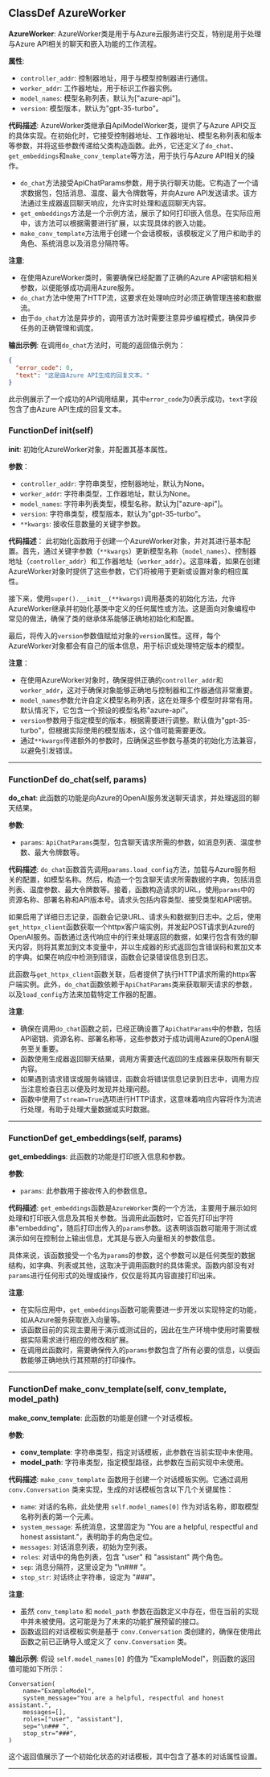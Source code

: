 ## ClassDef AzureWorker

**AzureWorker**: AzureWorker类是用于与Azure云服务进行交互，特别是用于处理与Azure API相关的聊天和嵌入功能的工作流程。

**属性**:

- `controller_addr`: 控制器地址，用于与模型控制器进行通信。
- `worker_addr`: 工作器地址，用于标识工作器实例。
- `model_names`: 模型名称列表，默认为["azure-api"]。
- `version`: 模型版本，默认为"gpt-35-turbo"。

**代码描述**:
AzureWorker类继承自ApiModelWorker类，提供了与Azure API交互的具体实现。在初始化时，它接受控制器地址、工作器地址、模型名称列表和版本等参数，并将这些参数传递给父类构造函数。此外，它还定义了`do_chat`、`get_embeddings`和`make_conv_template`等方法，用于执行与Azure API相关的操作。

- `do_chat`方法接受ApiChatParams参数，用于执行聊天功能。它构造了一个请求数据包，包括消息、温度、最大令牌数等，并向Azure API发送请求。该方法通过生成器返回聊天响应，允许实时处理和返回聊天内容。
- `get_embeddings`方法是一个示例方法，展示了如何打印嵌入信息。在实际应用中，该方法可以根据需要进行扩展，以实现具体的嵌入功能。
- `make_conv_template`方法用于创建一个会话模板，该模板定义了用户和助手的角色、系统消息以及消息分隔符等。

**注意**:

- 在使用AzureWorker类时，需要确保已经配置了正确的Azure API密钥和相关参数，以便能够成功调用Azure服务。
- `do_chat`方法中使用了HTTP流，这要求在处理响应时必须正确管理连接和数据流。
- 由于`do_chat`方法是异步的，调用该方法时需要注意异步编程模式，确保异步任务的正确管理和调度。

**输出示例**:
在调用`do_chat`方法时，可能的返回值示例为：

```json
{
  "error_code": 0,
  "text": "这是由Azure API生成的回复文本。"
}
```

此示例展示了一个成功的API调用结果，其中`error_code`为0表示成功，`text`字段包含了由Azure API生成的回复文本。

### FunctionDef **init**(self)

****init****: 初始化AzureWorker对象，并配置其基本属性。

**参数**：

- `controller_addr`: 字符串类型，控制器地址，默认为None。
- `worker_addr`: 字符串类型，工作器地址，默认为None。
- `model_names`: 字符串列表类型，模型名称，默认为["azure-api"]。
- `version`: 字符串类型，模型版本，默认为"gpt-35-turbo"。
- `**kwargs`: 接收任意数量的关键字参数。

**代码描述**：
此初始化函数用于创建一个AzureWorker对象，并对其进行基本配置。首先，通过关键字参数（`**kwargs`）更新模型名称（`model_names`）、控制器地址（`controller_addr`）和工作器地址（`worker_addr`）。这意味着，如果在创建AzureWorker对象时提供了这些参数，它们将被用于更新或设置对象的相应属性。

接下来，使用`super().__init__(**kwargs)`调用基类的初始化方法，允许AzureWorker继承并初始化基类中定义的任何属性或方法。这是面向对象编程中常见的做法，确保了类的继承体系能够正确地初始化和配置。

最后，将传入的`version`参数值赋给对象的`version`属性。这样，每个AzureWorker对象都会有自己的版本信息，用于标识或处理特定版本的模型。

**注意**：

- 在使用AzureWorker对象时，确保提供正确的`controller_addr`和`worker_addr`，这对于确保对象能够正确地与控制器和工作器通信非常重要。
- `model_names`参数允许自定义模型名称列表，这在处理多个模型时非常有用。默认情况下，它包含一个预设的模型名称"azure-api"。
- `version`参数用于指定模型的版本，根据需要进行调整。默认值为"gpt-35-turbo"，但根据实际使用的模型版本，这个值可能需要更改。
- 通过`**kwargs`传递额外的参数时，应确保这些参数与基类的初始化方法兼容，以避免引发错误。

***

### FunctionDef do_chat(self, params)

**do_chat**: 此函数的功能是向Azure的OpenAI服务发送聊天请求，并处理返回的聊天结果。

**参数**:

- `params`: `ApiChatParams`类型，包含聊天请求所需的参数，如消息列表、温度参数、最大令牌数等。

**代码描述**:
`do_chat`函数首先调用`params.load_config`方法，加载与Azure服务相关的配置，如模型名称。然后，构造一个包含聊天请求所需数据的字典，包括消息列表、温度参数、最大令牌数等。接着，函数构造请求的URL，使用`params`中的资源名称、部署名称和API版本号。请求头包括内容类型、接受类型和API密钥。

如果启用了详细日志记录，函数会记录URL、请求头和数据到日志中。之后，使用`get_httpx_client`函数获取一个httpx客户端实例，并发起POST请求到Azure的OpenAI服务。函数通过迭代响应中的行来处理返回的数据，如果行包含有效的聊天内容，则将其累加到文本变量中，并以生成器的形式返回包含错误码和累加文本的字典。如果在响应中检测到错误，函数会记录错误信息到日志。

此函数与`get_httpx_client`函数关联，后者提供了执行HTTP请求所需的httpx客户端实例。此外，`do_chat`函数依赖于`ApiChatParams`类来获取聊天请求的参数，以及`load_config`方法来加载特定工作器的配置。

**注意**:

- 确保在调用`do_chat`函数之前，已经正确设置了`ApiChatParams`中的参数，包括API密钥、资源名称、部署名称等，这些参数对于成功调用Azure的OpenAI服务至关重要。
- 函数使用生成器返回聊天结果，调用方需要迭代返回的生成器来获取所有聊天内容。
- 如果遇到请求错误或服务端错误，函数会将错误信息记录到日志中，调用方应当注意检查日志以便及时发现并处理问题。
- 函数中使用了`stream=True`选项进行HTTP请求，这意味着响应内容将作为流进行处理，有助于处理大量数据或实时数据。

***

### FunctionDef get_embeddings(self, params)

**get_embeddings**: 此函数的功能是打印嵌入信息和参数。

**参数**:

- `params`: 此参数用于接收传入的参数信息。

**代码描述**:
`get_embeddings`函数是`AzureWorker`类的一个方法，主要用于展示如何处理和打印嵌入信息及其相关参数。当调用此函数时，它首先打印出字符串"embedding"，随后打印出传入的`params`参数。这表明该函数可能用于测试或演示如何在控制台上输出信息，尤其是与嵌入向量相关的参数信息。

具体来说，该函数接受一个名为`params`的参数，这个参数可以是任何类型的数据结构，如字典、列表或其他，这取决于调用函数时的具体需求。函数内部没有对`params`进行任何形式的处理或操作，仅仅是将其内容直接打印出来。

**注意**:

- 在实际应用中，`get_embeddings`函数可能需要进一步开发以实现特定的功能，如从Azure服务获取嵌入向量等。
- 该函数目前的实现主要用于演示或测试目的，因此在生产环境中使用时需要根据实际需求进行相应的修改和扩展。
- 在调用此函数时，需要确保传入的`params`参数包含了所有必要的信息，以便函数能够正确地执行其预期的打印操作。

***

### FunctionDef make_conv_template(self, conv_template, model_path)

**make_conv_template**: 此函数的功能是创建一个对话模板。

**参数**:

- **conv_template**: 字符串类型，指定对话模板，此参数在当前实现中未使用。
- **model_path**: 字符串类型，指定模型路径，此参数在当前实现中未使用。

**代码描述**:
`make_conv_template` 函数用于创建一个对话模板实例。它通过调用 `conv.Conversation` 类来实现，生成的对话模板包含以下几个关键属性：

- `name`: 对话的名称，此处使用 `self.model_names[0]` 作为对话名称，即取模型名称列表的第一个元素。
- `system_message`: 系统消息，这里固定为 "You are a helpful, respectful and honest assistant."，表明助手的角色定位。
- `messages`: 对话消息列表，初始为空列表。
- `roles`: 对话中的角色列表，包含 "user" 和 "assistant" 两个角色。
- `sep`: 消息分隔符，这里设定为 "\n### "。
- `stop_str`: 对话终止字符串，设定为 "###"。

**注意**:

- 虽然 `conv_template` 和 `model_path` 参数在函数定义中存在，但在当前的实现中并未被使用。这可能是为了未来的功能扩展预留的接口。
- 函数返回的对话模板实例是基于 `conv.Conversation` 类创建的，确保在使用此函数之前已正确导入或定义了 `conv.Conversation` 类。

**输出示例**:
假设 `self.model_names[0]` 的值为 "ExampleModel"，则函数的返回值可能如下所示：

```
Conversation(
    name="ExampleModel",
    system_message="You are a helpful, respectful and honest assistant.",
    messages=[],
    roles=["user", "assistant"],
    sep="\n### ",
    stop_str="###",
)
```

这个返回值展示了一个初始化状态的对话模板，其中包含了基本的对话属性设置。
***
